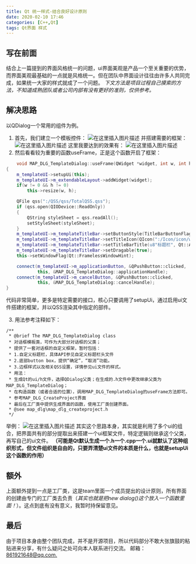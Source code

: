 ```yaml
---
title: Qt 统一样式-结合良好设计原则
date: 2020-02-10 17:46
categories: [C++,Qt]
tags: Qt界面 样式
---
```

## 写在前面

结合上一篇提到的界面风格统一的问题，ui界面美观是产品一个至关重要的优势，而界面美观最基础的一点就是风格统一。但在团队中界面设计往往由许多人共同完成，如果统一大家的样式就成了一个问题。
*下文方法是项目过程自己摸索的方法，不知道成熟团队或者公司内部有没有更好的准则，仅供参考。*

## 解决思路

以QDialog一个常用的组件为例。

1. 首先，我们建立一个模板控件：
![在这里插入图片描述](https://picbed.olimi.icu//img/202303291923962.png)
并搭建需要的框架：
![在这里插入图片描述](https://picbed.olimi.icu//img/202303291923963.png)
这里我要达到的效果有：
![在这里插入图片描述](https://picbed.olimi.icu//img/202303291923964.png)
2. 然后看看较为重要的函数useFrame，正是这个函数开启了框架：

```cpp
	void MAP_DLG_TemplateDialog::useFrame(QWidget *widget, int w, int h)
{
    m_templateUI->setupUi(this);
    m_templateUI->m_extendableLayout->addWidget(widget);
    if(w != 0 && h != 0)
        this->resize(w, h);

    QFile qss(":/QSS/qss/TotalQSS.qss");
    if (qss.open(QIODevice::ReadOnly))
    {
        QString styleSheet = qss.readAll();
        setStyleSheet(styleSheet);
    }
    m_templateUI->m_templateTitleBar->setButtonStyle(TitleBarButtonFlag::NOFLAGICONANDMAXMINBUTTON);
    m_templateUI->m_templateTitleBar->setTitleIcon(QIcon(":/Icon/icon/world.png"));
    m_templateUI->m_templateTitleBar->setTitleBarTitle(u8"标题栏", Qt::AlignCenter);
    m_templateUI->m_templateTitleBar->setDragable(true);
    this->setWindowFlag(Qt::FramelessWindowHint);

    connect(m_templateUI->m_applicationButton, &QPushButton::clicked,
            this, &MAP_DLG_TemplateDialog::applicationHandle);
    connect(m_templateUI->m_cancelButton, &QPushButton::clicked,
            this, &MAP_DLG_TemplateDialog::cancelHandle);
}
```

代码非常简单，更多是特定需要的接口，核心只要调用了setupUi，通过启用ui文件搭建的框架，并以QSS渲染其中指定的部件。

3. 用法参考注释如下：

```cp
/**
 * @brief The MAP_DLG_TemplateDialog class
 * 对话框模板类，可作为大部分对话框的父类；
 * 提供了一套对话框的自定义框架，暂时包括：
 * 1.自定义标题栏，具体API参见自定义标题栏头文件
 * 2.底部button box，提供“确定”，“取消”功能。
 * 3.边框样式以及相关QSS设置，详情参见ui文件的样式。
 * 用法：
 * 生成Qt的ui/h文件，选择QDialog父类；在生成的.h文件中更改继承父类为MAP_DLG_TemplateDialog；
 * 在构造函数（或者合适的位置），调用MAP_DLG_TemplateDialog的useFrame方法即可。
 * 参考MAP_DLG_CreateProject界面
 * 最后在工厂类中提供生成界面的函数，使用工厂类创建界面。
 * @see map_dlg\map_dlg_createproject.h
 */
```

举例：
![在这里插入图片描述](https://picbed.olimi.icu//img/202303291923965.png)
其实这个思路本身，其实就是利用了多个ui的组合，把界面共有的部分提取出来搭建一个ui框架文件，特定逻辑则继承这个父类，再写自己的ui文件。
**（可能是Qt默认生成一个.h一个.cpp一个.ui就默认了这种组织形式，但文件组织是自由的，只要弄清楚ui文件的本质是什么，也就是setupUi这个函数的作用）**

## 额外

上面额外提到一点是工厂类，这是team里面一个成员提出的设计原则，所有界面的创建由专门的工厂类去负责（*其实也就是把new dialog()这个放入一个函数里面！*）。这点到底有没有意义，我暂时持保留意见。

## 最后

由于项目本身由整个团队完成，并不是开源项目，所以代码部分不敢大张旗鼓的粘贴进来分享，有什么疑问之处可向本人联系进行交流。
邮箱：[861921648@qq.com.](http://mail.qq.com)
